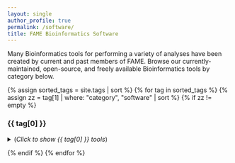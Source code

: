 ```yaml
---
layout: single
author_profile: true
permalink: /software/
title: FAME Bioinformatics Software
---
```


Many Bioinformatics tools for performing a variety of analyses have been created by current and past members of FAME.
Browse our currently-maintained, open-source, and freely available Bioinformatics tools by category below.


{% assign sorted_tags = site.tags | sort %}
 {% for tag in sorted_tags %}
  {% assign zz = tag[1] | where: "category", "software" | sort %}
  {% if zz != empty %}

<h3>{{ tag[0] }}</h3>
<details>
  <summary>
    (<i>Click to show {{ tag[0] }} tools</i>)
  </summary>
  <ul>
    {% for post in tag[1] reversed %}
      {% if post.category == 'software' %}
    <li><a href="{{ post.url }}">{{ post.title }}</a>{{ post.excerpt }}</li>
      {% endif %}
    {% endfor %}
  </ul>
</details>

  {% endif %}
{% endfor %}



